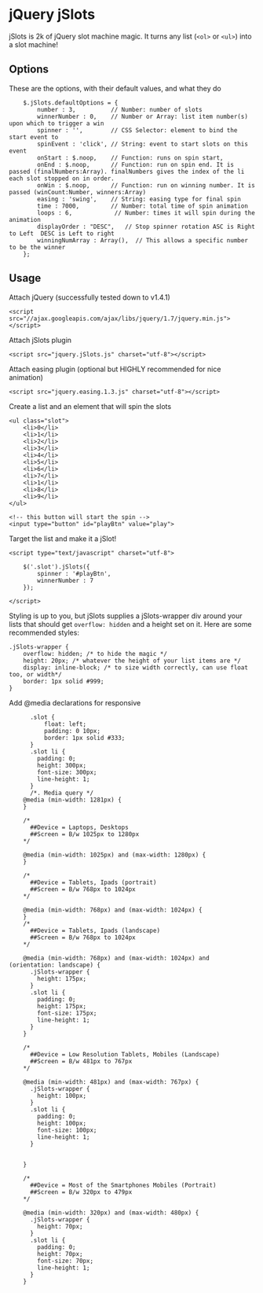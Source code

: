 # jQuery jSlots

jSlots is 2k of jQuery slot machine magic. It turns any list (`<ol>` or `<ul>`) into a slot machine!

## Options

These are the options, with their default values, and what they do

        $.jSlots.defaultOptions = {
            number : 3,          // Number: number of slots
            winnerNumber : 0,    // Number or Array: list item number(s) upon which to trigger a win
            spinner : '',        // CSS Selector: element to bind the start event to
            spinEvent : 'click', // String: event to start slots on this event
            onStart : $.noop,    // Function: runs on spin start,
            onEnd : $.noop,      // Function: run on spin end. It is passed (finalNumbers:Array). finalNumbers gives the index of the li each slot stopped on in order.
            onWin : $.noop,      // Function: run on winning number. It is passed (winCount:Number, winners:Array)
            easing : 'swing',    // String: easing type for final spin
            time : 7000,         // Number: total time of spin animation
            loops : 6,            // Number: times it will spin during the animation
            displayOrder : "DESC",   // Stop spinner rotation ASC is Right to Left  DESC is Left to right
            winningNumArray : Array(),  // This allows a specific number to be the winner
        };
## Usage

Attach jQuery (successfully tested down to v1.4.1)

    <script src="//ajax.googleapis.com/ajax/libs/jquery/1.7/jquery.min.js"></script>

Attach jSlots plugin

    <script src="jquery.jSlots.js" charset="utf-8"></script>

Attach easing plugin (optional but HIGHLY recommended for nice animation)

    <script src="jquery.easing.1.3.js" charset="utf-8"></script>

Create a list and an element that will spin the slots

    <ul class="slot">
        <li>0</li>
        <li>1</li>
        <li>2</li>
        <li>3</li>
        <li>4</li>
        <li>5</li>
        <li>6</li>
        <li>7</li>
        <li>1</li>
        <li>8</li>
        <li>9</li>
    </ul>

    <!-- this button will start the spin -->
    <input type="button" id="playBtn" value="play">

Target the list and make it a jSlot!

    <script type="text/javascript" charset="utf-8">

        $('.slot').jSlots({
            spinner : '#playBtn',
            winnerNumber : 7
        });

    </script>

Styling is up to you, but jSlots supplies a jSlots-wrapper div around your lists that should get `overflow: hidden` and a height set on it. Here are some recommended styles:

    .jSlots-wrapper {
        overflow: hidden; /* to hide the magic */
        height: 20px; /* whatever the height of your list items are */
        display: inline-block; /* to size width correctly, can use float too, or width*/
        border: 1px solid #999;
    }
Add @media declarations for responsive
    
          .slot {
              float: left;
              padding: 0 10px;
              border: 1px solid #333;
          }
          .slot li {
            padding: 0;
            height: 300px;
            font-size: 300px;
            line-height: 1;
          }
          /*. Media query */
        @media (min-width: 1281px) {
        }

        /* 
          ##Device = Laptops, Desktops
          ##Screen = B/w 1025px to 1280px
        */

        @media (min-width: 1025px) and (max-width: 1280px) {
        }

        /* 
          ##Device = Tablets, Ipads (portrait)
          ##Screen = B/w 768px to 1024px
        */

        @media (min-width: 768px) and (max-width: 1024px) {
        }
        /* 
          ##Device = Tablets, Ipads (landscape)
          ##Screen = B/w 768px to 1024px
        */

        @media (min-width: 768px) and (max-width: 1024px) and (orientation: landscape) {
          .jSlots-wrapper {
            height: 175px;
          }
          .slot li {
            padding: 0;
            height: 175px;
            font-size: 175px;
            line-height: 1;
          }
        }

        /* 
          ##Device = Low Resolution Tablets, Mobiles (Landscape)
          ##Screen = B/w 481px to 767px
        */

        @media (min-width: 481px) and (max-width: 767px) {
          .jSlots-wrapper {
            height: 100px;
          }
          .slot li {
            padding: 0;
            height: 100px;
            font-size: 100px;
            line-height: 1;
          }
          
          
        }

        /* 
          ##Device = Most of the Smartphones Mobiles (Portrait)
          ##Screen = B/w 320px to 479px
        */

        @media (min-width: 320px) and (max-width: 480px) {
          .jSlots-wrapper {
            height: 70px;
          }
          .slot li {
            padding: 0;
            height: 70px;
            font-size: 70px;
            line-height: 1;
          }
        }
